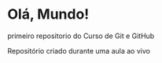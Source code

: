 # Olá, Mundo!
 primeiro repositorio do Curso de Git e GitHub

 Repositório criado durante uma aula ao vivo
